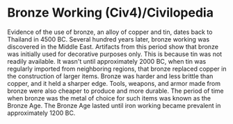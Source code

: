 # Bronze Working (Civ4)/Civilopedia

Evidence of the use of bronze, an alloy of copper and tin, dates back to Thailand in 4500 BC. Several hundred years later, bronze working was discovered in the Middle East. Artifacts from this period show that bronze was initially used for decorative purposes only. This is because tin was not readily available. It wasn't until approximately 2000 BC, when tin was regularly imported from neighboring regions, that bronze replaced copper in the construction of larger items. Bronze was harder and less brittle than copper, and it held a sharper edge. Tools, weapons, and armor made from bronze were also cheaper to produce and more durable. The period of time when bronze was the metal of choice for such items was known as the Bronze Age. The Bronze Age lasted until iron working became prevalent in approximately 1200 BC.